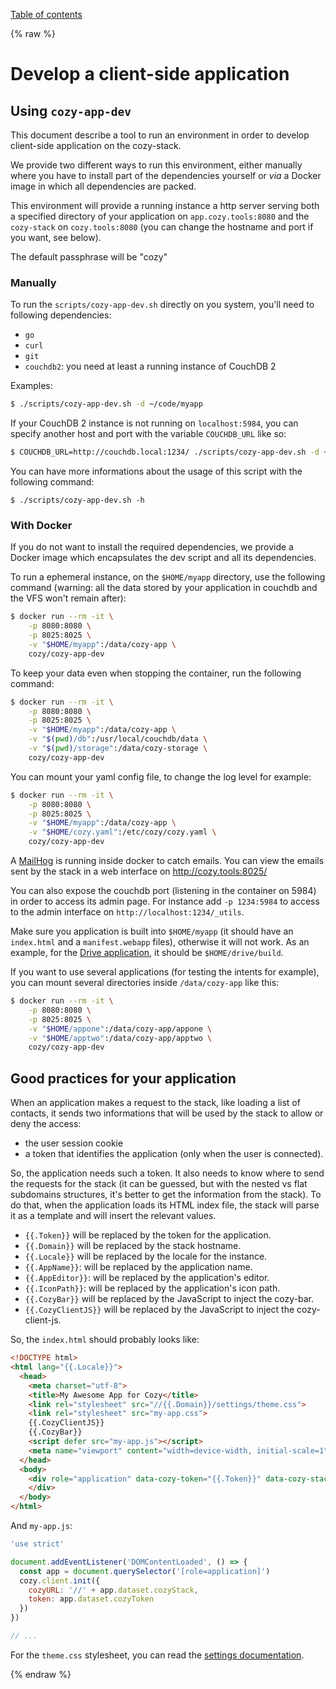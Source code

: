 [Table of contents](README.md#table-of-contents)

{% raw %}

# Develop a client-side application

## Using `cozy-app-dev`

This document describe a tool to run an environment in order to develop client-side application on the cozy-stack.

We provide two different ways to run this environment, either manually where you have to install part of the dependencies yourself or *via* a Docker image in which all dependencies are packed.

This environment will provide a running instance a http server serving both a specified directory of your application on `app.cozy.tools:8080` and the `cozy-stack` on `cozy.tools:8080` (you can change the hostname and port if you want, see below).

The default passphrase will be "cozy"


### Manually

To run the `scripts/cozy-app-dev.sh` directly on you system, you'll need to following dependencies:

  - `go`
  - `curl`
  - `git`
  - `couchdb2`: you need at least a running instance of CouchDB 2

Examples:

```sh
$ ./scripts/cozy-app-dev.sh -d ~/code/myapp
```

If your CouchDB 2 instance is not running on `localhost:5984`, you can specify
another host and port with the variable `COUCHDB_URL` like so:

```sh
$ COUCHDB_URL=http://couchdb.local:1234/ ./scripts/cozy-app-dev.sh -d ~/code/myapp
```

You can have more informations about the usage of this script with the following command:

```
$ ./scripts/cozy-app-dev.sh -h
```


### With Docker

If you do not want to install the required dependencies, we provide a Docker image which encapsulates the dev script and all its dependencies.

To run a ephemeral instance, on the `$HOME/myapp` directory, use the following command (warning: all the data stored by your application in couchdb and the VFS won't remain after):

```sh
$ docker run --rm -it \
    -p 8080:8080 \
    -p 8025:8025 \
    -v "$HOME/myapp":/data/cozy-app \
    cozy/cozy-app-dev
```

To keep your data even when stopping the container, run the following command:

```sh
$ docker run --rm -it \
    -p 8080:8080 \
    -p 8025:8025 \
    -v "$HOME/myapp":/data/cozy-app \
    -v "$(pwd)/db":/usr/local/couchdb/data \
    -v "$(pwd)/storage":/data/cozy-storage \
    cozy/cozy-app-dev
```

You can mount your yaml config file, to change the log level for example:

```sh
$ docker run --rm -it \
    -p 8080:8080 \
    -p 8025:8025 \
    -v "$HOME/myapp":/data/cozy-app \
    -v "$HOME/cozy.yaml":/etc/cozy/cozy.yaml \
    cozy/cozy-app-dev
```

A [MailHog](https://github.com/mailhog/MailHog) is running inside docker to
catch emails. You can view the emails sent by the stack in a web interface on
http://cozy.tools:8025/

You can also expose the couchdb port (listening in the container on 5984) in order to access its admin page. For instance add `-p 1234:5984` to access to the admin interface on `http://localhost:1234/_utils`.

Make sure you application is built into `$HOME/myapp` (it should have an
`index.html` and a `manifest.webapp` files), otherwise it will not work. As an
example, for the [Drive application](https://github.com/cozy/cozy-drive/),
it should be `$HOME/drive/build`.

If you want to use several applications (for testing the intents for example),
you can mount several directories inside `/data/cozy-app` like this:

```sh
$ docker run --rm -it \
    -p 8080:8080 \
    -p 8025:8025 \
    -v "$HOME/appone":/data/cozy-app/appone \
    -v "$HOME/apptwo":/data/cozy-app/apptwo \
    cozy/cozy-app-dev
```


## Good practices for your application

When an application makes a request to the stack, like loading a list of
contacts, it sends two informations that will be used by the stack to allow or
deny the access:

- the user session cookie
- a token that identifies the application (only when the user is connected).

So, the application needs such a token. It also needs to know where to send
the requests for the stack (it can be guessed, but with the nested vs flat
subdomains structures, it's better to get the information from the stack). To
do that, when the application loads its HTML index file, the stack will parse
it as a template and will insert the relevant values.

- `{{.Token}}` will be replaced by the token for the application.
- `{{.Domain}}` will be replaced by the stack hostname.
- `{{.Locale}}` will be replaced by the locale for the instance.
- `{{.AppName}}`: will be replaced by the application name.
- `{{.AppEditor}}`: will be replaced by the application's editor.
- `{{.IconPath}}`: will be replaced by the application's icon path.
- `{{.CozyBar}}` will be replaced by the JavaScript to inject the cozy-bar.
- `{{.CozyClientJS}}` will be replaced by the JavaScript to inject the cozy-client-js.

So, the `index.html` should probably looks like:

```html
<!DOCTYPE html>
<html lang="{{.Locale}}">
  <head>
    <meta charset="utf-8">
    <title>My Awesome App for Cozy</title>
    <link rel="stylesheet" src="//{{.Domain}}/settings/theme.css">
    <link rel="stylesheet" src="my-app.css">
    {{.CozyClientJS}}
    {{.CozyBar}}
    <script defer src="my-app.js"></script>
    <meta name="viewport" content="width=device-width, initial-scale=1">
  </head>
  <body>
    <div role="application" data-cozy-token="{{.Token}}" data-cozy-stack="{{.Domain}}">
    </div>
  </body>
</html>
```

And `my-app.js`:

```js
'use strict'

document.addEventListener('DOMContentLoaded', () => {
  const app = document.querySelector('[role=application]')
  cozy.client.init({
    cozyURL: '//' + app.dataset.cozyStack,
    token: app.dataset.cozyToken
  })
})

// ...
```

For the `theme.css` stylesheet, you can read the [settings documentation](settings.md).

{% endraw %}
